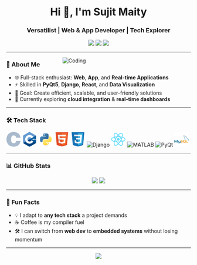 <!-- Stylish GitHub Profile for Sujit Maity -->

<h1 align="center">Hi 👋, I'm Sujit Maity</h1>
<h3 align="center">Versatilist | Web & App Developer | Tech Explorer</h3>

<p align="center">
  <a href="https://www.linkedin.com/in/sujit-maity-8a3123207/"><img src="https://img.shields.io/badge/LinkedIn-0077B5?style=flat&logo=linkedin&logoColor=white"/></a>
  <a href="https://www.instagram.com/its_sujitmaity/"><img src="https://img.shields.io/badge/Instagram-E4405F?style=flat&logo=instagram&logoColor=white"/></a>
  <a href="https://www.facebook.com/sujit-maity.7547031/"><img src="https://img.shields.io/badge/Facebook-1877F2?style=flat&logo=facebook&logoColor=white"/></a>
</p>

---

<img align="right" alt="Coding" width="350" src="https://raw.githubusercontent.com/rahul-jha98/rahul-jha98/main/techstack.gif"/>

### 🚀 About Me
- 🌐 Full-stack enthusiast: **Web**, **App**, and **Real-time Applications**
- ⚡ Skilled in **PyQt5**, **Django**, **React**, and **Data Visualization**
- 🎯 Goal: Create efficient, scalable, and user-friendly solutions
- 🌱 Currently exploring **cloud integration** & **real-time dashboards**

---

### 🛠 Tech Stack
<p>
  <img src="https://raw.githubusercontent.com/devicons/devicon/master/icons/c/c-original.svg" alt="C" width="40" height="40"/>
  <img src="https://raw.githubusercontent.com/devicons/devicon/master/icons/cplusplus/cplusplus-original.svg" alt="C++" width="40" height="40"/>
  <img src="https://raw.githubusercontent.com/devicons/devicon/master/icons/python/python-original.svg" alt="Python" width="40" height="40"/>
  <img src="https://raw.githubusercontent.com/devicons/devicon/master/icons/html5/html5-original.svg" alt="HTML" width="40" height="40"/>
  <img src="https://raw.githubusercontent.com/devicons/devicon/master/icons/css3/css3-original.svg" alt="CSS" width="40" height="40"/>
  <img src="https://cdn.worldvectorlogo.com/logos/django.svg" alt="Django" width="40" height="40"/>
  <img src="https://raw.githubusercontent.com/devicons/devicon/master/icons/react/react-original.svg" alt="React" width="40" height="40"/>
  <img src="https://upload.wikimedia.org/wikipedia/commons/2/21/Matlab_Logo.png" alt="MATLAB" width="40" height="40"/>
  <img src="https://upload.wikimedia.org/wikipedia/commons/e/ee/Qt_for_Python_logo.svg" alt="PyQt" width="40" height="40"/>
  <img src="https://raw.githubusercontent.com/devicons/devicon/master/icons/mysql/mysql-original-wordmark.svg" alt="MySQL" width="40" height="40"/>
</p>

---

### 📊 GitHub Stats
<p align="center">
  <img src="https://github-readme-stats.vercel.app/api?username=SujitMaity&show_icons=true&theme=radical" height="160"/>
  <img src="https://github-readme-streak-stats.herokuapp.com/?user=SujitMaity&theme=radical" height="160"/>
</p>

---

### 🌟 Fun Facts
- 💡 I adapt to **any tech stack** a project demands
- ☕ Coffee is my compiler fuel
- 🛠 I can switch from **web dev** to **embedded systems** without losing momentum

---

<p align="center">
  <img src="https://readme-typing-svg.herokuapp.com?color=%23F75C7E&center=true&vCenter=true&lines=Welcome+to+my+GitHub+Profile!;I+love+building+cool+stuff+💻;Let's+connect+and+collaborate!"/>
</p>

